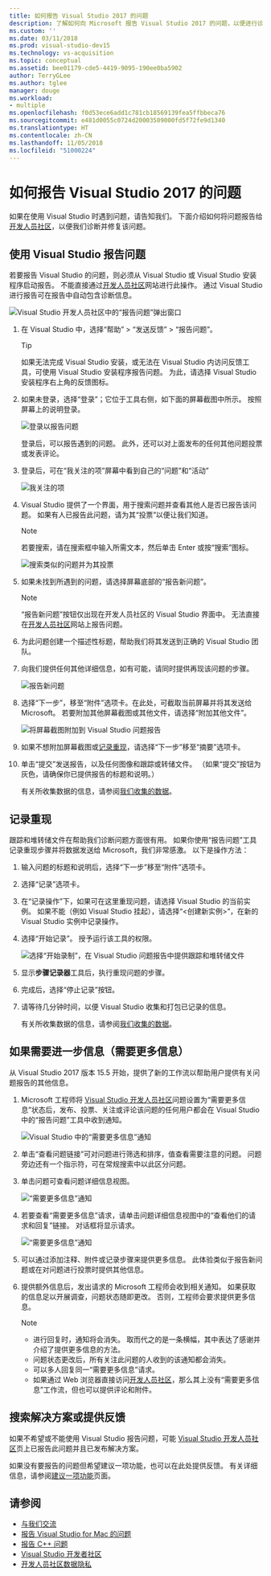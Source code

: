 ```yaml
---
title: 如何报告 Visual Studio 2017 的问题
description: 了解如何向 Microsoft 报告 Visual Studio 2017 的问题，以便进行诊断并修复它。
ms.custom: ''
ms.date: 03/11/2018
ms.prod: visual-studio-dev15
ms.technology: vs-acquisition
ms.topic: conceptual
ms.assetid: bee01179-cde5-4419-9095-190ee0ba5902
author: TerryGLee
ms.author: tglee
manager: douge
ms.workload:
- multiple
ms.openlocfilehash: f0d53ece6add1c781cb18569139fea5ffbbeca76
ms.sourcegitcommit: e481d0055c0724d20003509000fd5f72fe9d1340
ms.translationtype: HT
ms.contentlocale: zh-CN
ms.lasthandoff: 11/05/2018
ms.locfileid: "51000224"
---
```

# <a name="how-to-report-a-problem-with-visual-studio-2017"></a>如何报告 Visual Studio 2017 的问题

如果在使用 Visual Studio 时遇到问题，请告知我们。 下面介绍如何将问题报告给[开发人员社区](https://developercommunity.visualstudio.com/)，以便我们诊断并修复该问题。

## <a name="report-a-problem-by-using-visual-studio"></a>使用 Visual Studio 报告问题

若要报告 Visual Studio 的问题，则必须从 Visual Studio 或 Visual Studio 安装程序启动报告。 不能直接通过[开发人员社区](https://developercommunity.visualstudio.com/)网站进行此操作。 通过 Visual Studio 进行报告可在报告中自动包含诊断信息。

![Visual Studio 开发人员社区中的“报告问题”弹出窗口](media/report-an-issue.png)

1. 在 Visual Studio 中，选择“帮助” > “发送反馈” > “报告问题”。

   > [!TIP]
   > 如果无法完成 Visual Studio 安装，或无法在 Visual Studio 内访问反馈工具，可使用 Visual Studio 安装程序报告问题。 为此，请选择 Visual Studio 安装程序右上角的反馈图标。

1. 如果未登录，选择“登录”；它位于工具右侧，如下面的屏幕截图中所示。 按照屏幕上的说明登录。

   ![登录以报告问题](../ide/media/sign-in-new-ux.png)

   登录后，可以报告遇到的问题。 此外，还可以对上面发布的任何其他问题投票或发表评论。

1. 登录后，可在“我关注的项”屏幕中看到自己的“问题”和“活动”

    ![我关注的项](../ide/media/items-i-follow.png)

1. Visual Studio 提供了一个界面，用于搜索问题并查看其他人是否已报告该问题。 如果有人已报告此问题，请为其“投票”以便让我们知道。
   > [!NOTE]
   > 若要搜索，请在搜索框中输入所需文本，然后单击 Enter 或按“搜索”图标。

   ![搜索类似的问题并为其投票](../ide/media/search-and-vote.png)

1. 如果未找到所遇到的问题，请选择屏幕底部的“报告新问题”。

   > [!NOTE]
   > “报告新问题”按钮仅出现在开发人员社区的 Visual Studio 界面中。 无法直接在[开发人员社区](https://developercommunity.visualstudio.com/)网站上报告问题。

1. 为此问题创建一个描述性标题，帮助我们将其发送到正确的 Visual Studio 团队。

1. 向我们提供任何其他详细信息，如有可能，请同时提供再现该问题的步骤。

   ![报告新问题](../ide/media/report-new-problem.png)

1. 选择“下一步”，移至“附件”选项卡。在此处，可截取当前屏幕并将其发送给 Microsoft。 若要附加其他屏幕截图或其他文件，请选择“附加其他文件”。

   ![将屏幕截图附加到 Visual Studio 问题报告](media/report-a-problem-screenshot.png)

1. 如果不想附加屏幕截图或[记录重现](#record-a-repro)，请选择“下一步”移至“摘要”选项卡。

1. 单击“提交”发送报告，以及任何图像和跟踪或转储文件。 （如果“提交”按钮为灰色，请确保你已提供报告的标题和说明。）

   有关所收集数据的信息，请参阅[我们收集的数据](developer-community-privacy.md#data-we-collect)。

## <a name="record-a-repro"></a>记录重现

跟踪和堆转储文件在帮助我们诊断问题方面很有用。 如果你使用“报告问题”工具记录重现步骤并将数据发送给 Microsoft，我们非常感激。 以下是操作方法：

1. 输入问题的标题和说明后，选择“下一步”移至“附件”选项卡。

1. 选择“记录”选项卡。

1. 在“记录操作”下，如果可在这里重现问题，请选择 Visual Studio 的当前实例。 如果不能（例如 Visual Studio 挂起），请选择“\<创建新实例>”，在新的 Visual Studio 实例中记录操作。

1. 选择“开始记录”。 授予运行该工具的权限。

   ![选择“开始录制”，在 Visual Studio 问题报告中提供跟踪和堆转储文件](../ide/media/record-dialog-box.png)

1. 显示**步骤记录器**工具后，执行重现问题的步骤。

1. 完成后，选择“停止记录”按钮。

1. 请等待几分钟时间，以便 Visual Studio 收集和打包已记录的信息。

   有关所收集数据的信息，请参阅[我们收集的数据](developer-community-privacy.md#data-we-collect)。

## <a name="when-further-information-is-needed-need-more-info"></a>如果需要进一步信息（需要更多信息）

从 Visual Studio 2017 版本 15.5 开始，提供了新的工作流以帮助用户提供有关问题报告的其他信息。

1. Microsoft 工程师将 [Visual Studio 开发人员社区](https://developercommunity.visualstudio.com/)问题设置为“需要更多信息”状态后，发布、投票、关注或评论该问题的任何用户都会在 Visual Studio 中的“报告问题”工具中收到通知。

   ![Visual Studio 中的“需要更多信息”通知](../ide/media/nmi-notification.png)

1. 单击“查看问题链接”可对问题进行筛选和排序，值查看需要注意的问题。 问题旁边还有一个指示符，可在常规搜索中以此区分问题。

1. 单击问题可查看问题详细信息视图。

   ![“需要更多信息”通知](../ide/media/nmi-details-view.png)

1. 若要查看“需要更多信息”请求，请单击问题详细信息视图中的“查看他们的请求和回复”链接。 对话框将显示请求。

   ![“需要更多信息”通知](../ide/media/nmi-request.png)

1. 可以通过添加注释、附件或记录步骤来提供更多信息。 此体验类似于报告新问题或在对问题进行投票时提供其他信息。

1. 提供额外信息后，发出请求的 Microsoft 工程师会收到相关通知。 如果获取的信息足以开展调查，问题状态随即更改。 否则，工程师会要求提供更多信息。

   > [!NOTE]
   > * 进行回复时，通知将会消失。 取而代之的是一条横幅，其中表达了感谢并介绍了提供更多信息的方法。
   > * 问题状态更改后，所有关注此问题的人收到的该通知都会消失。
   > * 可以多人回复同一“需要更多信息”请求。
   > * 如果通过 Web 浏览器直接访问[开发人员社区](https://developercommunity.visualstudio.com/)，那么其上没有“需要更多信息”工作流，但也可以提供评论和附件。

## <a name="search-for-solutions-or-provide-feedback"></a>搜索解决方案或提供反馈

如果不希望或不能使用 Visual Studio 报告问题，可能 [Visual Studio 开发人员社区](https://developercommunity.visualstudio.com/)页上已报告此问题并且已发布解决方案。

如果没有要报告的问题但希望建议一项功能，也可以在此处提供反馈。 有关详细信息，请参阅[建议一项功能](https://developercommunity.visualstudio.com/content/idea/post.html?space=8)页面。

## <a name="see-also"></a>请参阅

* [与我们交流](../ide/talk-to-us.md)
* [报告 Visual Studio for Mac 的问题](/visualstudio/mac/report-a-problem)
* [报告 C++ 问题](/cpp/how-to-report-a-problem-with-the-visual-cpp-toolset)
* [Visual Studio 开发者社区](https://developercommunity.visualstudio.com/)
* [开发人员社区数据隐私](developer-community-privacy.md)